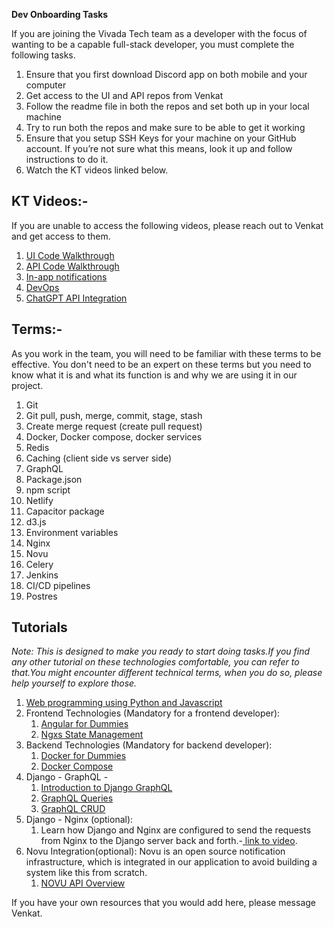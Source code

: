 __Dev Onboarding Tasks__

If you are joining the Vivada Tech team as a developer with the focus of wanting to be a capable full\-stack developer, you must complete the following tasks\.

1. Ensure that you first download Discord app on both mobile and your computer
2. Get access to the UI and API repos from Venkat
3. Follow the readme file in both the repos and set both up in your local machine
4. Try to run both the repos and make sure to be able to get it working
5. Ensure that you setup SSH Keys for your machine on your GitHub account\. If you’re not sure what this means, look it up and follow instructions to do it\.
6. Watch the KT videos linked below\.

## <a id="_234bx0wc9d2x"></a>KT Videos:\-

If you are unable to access the following videos, please reach out to Venkat and get access to them\.

1. [UI Code Walkthrough](https://youtu.be/DhU-J_sPrSw) 
2. [API Code Walkthrough](https://youtu.be/Kp_UR-4bSAE)
3. [In\-app notifications](https://youtu.be/1Vo2buDZkjU)
4. [DevOps](https://youtu.be/lHpL4L0TZCs)
5. [ChatGPT API Integration](https://youtu.be/gTr2FYXtEgU)

## <a id="_sqjof23rbtk0"></a>Terms:\-

As you work in the team, you will need to be familiar with these terms to be effective\. You don't need to be an expert on these terms but you need to know what it is and what its function is and why we are using it in our project\.

1. Git
2. Git pull, push, merge, commit, stage, stash
3. Create merge request \(create pull request\)
4. Docker, Docker compose, docker services
5. Redis
6. Caching \(client side vs server side\)
7. GraphQL
8. Package\.json
9. npm script
10. Netlify
11. Capacitor package
12. d3\.js
13. Environment variables
14. Nginx
15. Novu
16. Celery
17. Jenkins
18. CI/CD pipelines
19. Postres

## <a id="_pxoasm23m2f5"></a>Tutorials

*Note: This is designed  to make you ready to start doing tasks\.If you find any other tutorial on these technologies comfortable, you can refer to that\.You might encounter different technical terms, when you do so, please help yourself to explore those\.*

1. [Web programming using Python and Javascript](https://www.edx.org/learn/web-development/harvard-university-cs50-s-web-programming-with-python-and-javascript?index=product&queryID=d88d96ae8903cef6c83aa567ff57251f&position=3&linked_from=autocomplete&c=autocomplete) 
2. Frontend Technologies \(Mandatory for a frontend developer\):
	1. [Angular for Dummies](https://youtu.be/IYI0em-xT28?si=lbHOm8tj7dd9psDj)
	2. [Ngxs State Management](https://youtu.be/SfiO3bDUK7Q?si=s4r2U8oRNDOlevXp)
3. Backend Technologies \(Mandatory for backend developer\):
	1. [Docker for Dummies](https://youtu.be/pTFZFxd4hOI?si=O_RD3NzTj2me43VY)
	2. [Docker Compose](https://youtu.be/HG6yIjZapSA?si=ZiCIcPJPcrsCc1NI)
4. Django \- GraphQL \-
	1. [Introduction to Django GraphQL](https://youtu.be/kP7wQoFXUSc?si=AUwrs_MVWUTfbQbi)
	2. [GraphQL Queries](https://youtu.be/unz3RgL9A-Y?si=TvXHUiCDlqqq7O-P)
	3. [GraphQL CRUD](https://youtu.be/3819x3b43Ok?si=WL7C65Teo-P2FifK)
5. Django \- Nginx \(optional\):
	1. Learn how Django and Nginx are configured to send the requests from Nginx to the Django server back and forth\.\-[ link to video](https://youtu.be/N2t7L_K5LXo?si=MlQyCpC3gghLhbzu)\.
6. Novu Integration\(optional\): Novu is an open source notification infrastructure, which is integrated in our application to avoid building a system like this from scratch\.
	1. [NOVU API Overview](https://docs.novu.co/api-reference/overview)

If you have your own resources that you would add here, please message Venkat\.

